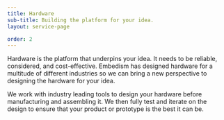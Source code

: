 ```yaml
---
title: Hardware
sub-title: Building the platform for your idea.
layout: service-page

order: 2
---
```


Hardware is the platform that underpins your idea. It needs to be reliable, considered, and cost-effective. Embedism has designed hardware for a multitude of different industries so we can bring a new perspective to designing the hardware for your idea.

We work with industry leading tools to design your hardware before manufacturing and assembling it. We then fully test and iterate on the design to ensure that your product or prototype is the best it can be.